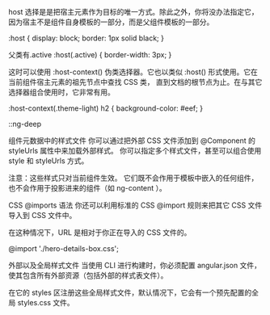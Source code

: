 host 选择是是把宿主元素作为目标的唯一方式。除此之外，你将没办法指定它， 因为宿主不是组件自身模板的一部分，而是父组件模板的一部分。

:host {
  display: block;
  border: 1px solid black;
}

父类有.active
:host(.active) {
  border-width: 3px;
}

这时可以使用 :host-context() 伪类选择器。它也以类似 :host() 形式使用。它在当前组件宿主元素的祖先节点中查找 CSS 类， 直到文档的根节点为止。在与其它选择器组合使用时，它非常有用。

:host-context(.theme-light) h2 {
  background-color: #eef;
}

 ::ng-deep


 组件元数据中的样式文件
你可以通过把外部 CSS 文件添加到 @Component 的 styleUrls 属性中来加载外部样式。
你可以指定多个样式文件，甚至可以组合使用 style 和 styleUrls 方式。

注意：这些样式只对当前组件生效。 它们既不会作用于模板中嵌入的任何组件，也不会作用于投影进来的组件（如 ng-content ）。

CSS @imports 语法
你还可以利用标准的 CSS @import 规则来把其它 CSS 文件导入到 CSS 文件中。

在这种情况下，URL 是相对于你正在导入的 CSS 文件的。

@import './hero-details-box.css';


外部以及全局样式文件
当使用 CLI 进行构建时，你必须配置 angular.json 文件，使其包含所有外部资源（包括外部的样式表文件）。

在它的 styles 区注册这些全局样式文件，默认情况下，它会有一个预先配置的全局 styles.css 文件。


